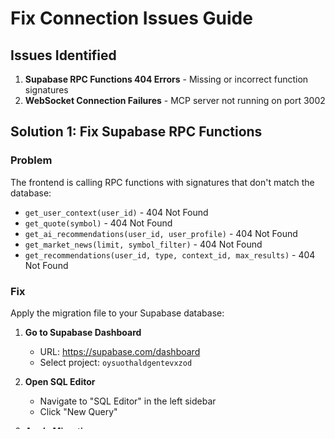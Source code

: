 # Fix Connection Issues Guide

## Issues Identified
1. **Supabase RPC Functions 404 Errors** - Missing or incorrect function signatures
2. **WebSocket Connection Failures** - MCP server not running on port 3002

## Solution 1: Fix Supabase RPC Functions

### Problem
The frontend is calling RPC functions with signatures that don't match the database:
- `get_user_context(user_id)` - 404 Not Found
- `get_quote(symbol)` - 404 Not Found  
- `get_ai_recommendations(user_id, user_profile)` - 404 Not Found
- `get_market_news(limit, symbol_filter)` - 404 Not Found
- `get_recommendations(user_id, type, context_id, max_results)` - 404 Not Found

### Fix
Apply the migration file to your Supabase database:

1. **Go to Supabase Dashboard**
   - URL: https://supabase.com/dashboard
   - Select project: `oysuothaldgentevxzod`

2. **Open SQL Editor**
   - Navigate to "SQL Editor" in the left sidebar
   - Click "New Query"

3. **Apply Migration**
   - Copy the entire contents of `backend/supabase/migrations/20240101000001_fix_rpc_functions.sql`
   - Paste into the SQL editor
   - Click "Run" to execute

### What This Fixes
- ✅ Updates `get_ai_recommendations` to match frontend calls
- ✅ Creates `get_market_news` function
- ✅ Updates `get_recommendations` function signature
- ✅ Creates `get_batch_market_data` function
- ✅ Creates `get_historical_data` function
- ✅ Creates additional helper functions

## Solution 2: Fix WebSocket Connection

### Problem
WebSocket connection to `ws://localhost:3002/ws` is failing because the MCP server isn't running.

### Fix
Start the MCP server on port 3002:

```bash
cd backend
npm run start:mcp
```

Or for development with auto-restart:
```bash
cd backend
npm run dev:mcp
```

### What This Fixes
- ✅ Starts MCP server on port 3002
- ✅ Enables WebSocket connections
- ✅ Provides AI model and data provider services

## Complete Setup Instructions

### 1. Apply Supabase Migration
```bash
# Go to Supabase dashboard and run the SQL migration
# File: backend/supabase/migrations/20240101000001_fix_rpc_functions.sql
```

### 2. Start Backend Services
```bash
# Terminal 1: Start main backend server
cd backend
npm start

# Terminal 2: Start MCP server
cd backend
npm run start:mcp
```

### 3. Start Frontend
```bash
# Terminal 3: Start frontend
cd frontend
npm start
```

## Verification

After applying both fixes, you should see:
- ✅ No more 404 errors for Supabase RPC calls
- ✅ No more WebSocket connection failures
- ✅ Frontend loads without errors
- ✅ Market data loads successfully
- ✅ AI recommendations work

## Troubleshooting

### If Supabase migration fails:
- Check that you have the correct project selected
- Ensure you have admin access to the database
- Try running the SQL statements one by one

### If MCP server fails to start:
- Check that port 3002 is not already in use
- Ensure all environment variables are set
- Check the logs for specific error messages

### If frontend still shows errors:
- Clear browser cache and reload
- Check browser console for any remaining errors
- Verify both backend services are running
